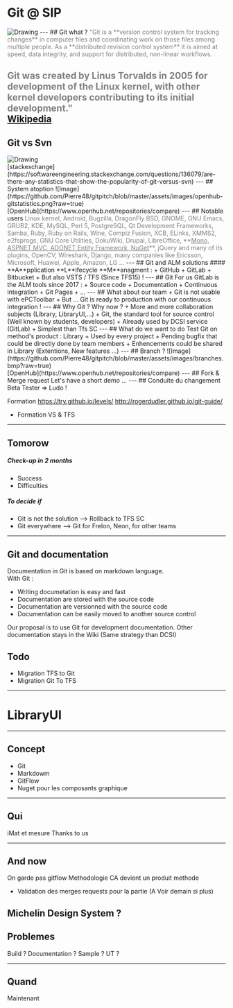 # Git @ SIP 
<img src="https://git-scm.com/images/logos/2color-lightbg@2x.png" alt="Drawing" style="width: 400px;" />
---
## Git what ?
<span style="text-align: justify;font-size:1em; color:gray">"Git is a **version control system for tracking changes** in computer files and coordinating work on those files among multiple people. As a **distributed revision control system** it is aimed at speed, data integrity, and support for distributed, non-linear workflows.</span>

<span style="text-align: justify;font-size:1em; color:gray">Git was created by **Linus Torvalds** in 2005 for development of the Linux kernel, with other kernel developers contributing to its initial development."</span>
<br/>[Wikipedia](https://en.wikipedia.org/wiki/Git)
---
## Git vs Svn
<img src="https://i.stack.imgur.com/6SqPf.png" alt="Drawing" style="width: 600px;" />
<br/>[stackexchange](https://softwareengineering.stackexchange.com/questions/136079/are-there-any-statistics-that-show-the-popularity-of-git-versus-svn)
---
## System atoption 
![Image](https://github.com/Pierre48/gitpitch/blob/master/assets/images/openhub-gitstatistics.png?raw=true)<br/>
[OpenHub](https://www.openhub.net/repositories/compare)
---
## Notable users
<span style="font-size:1em; color:gray">Linux kernel, Android, Bugzilla, DragonFly BSD, GNOME, GNU Emacs, GRUB2, KDE, MySQL, Perl 5, PostgreSQL, Qt Development Frameworks, Samba, Ruby, Ruby on Rails, Wine, Compiz Fusion, XCB, ELinks, XMMS2, e2fsprogs, GNU Core Utilities, DokuWiki, Drupal, LibreOffice, **<u>Mono, ASPNET MVC, ADONET Entity Framework, NuGet</u>**, jQuery and many of its plugins, OpenCV, Wireshark, Django, many companies like Ericsson, Microsoft, Huawei, Apple, Amazon, LG ...</span>
---
## Git and ALM solutions 
#### **A**pplication  **L**ifecycle **M**anagment :
+ GitHub
+ GitLab
+ Bitbucket
+ But also VSTS / TFS (Since TFS15) ! 
---
## Git For us 
GitLab is the ALM tools since 2017 :
+ Source code
+ Documentation
+ Continuous integration
+ Git Pages 
+ ...
---
## What about our team 
+ Git is not usable with ePCToolbar
+ But ... Git is ready to production with our continuous integration !
---
## Why Git ? Why now ?
+ More and more collaboration subjects (Library, LibraryUI,...)
+ Git, the standard tool for source control (Well known by students, developers)
+ Already used by DCSI service (GitLab)
+ Simplest than Tfs SC
---
## What do we want to do
Test Git on method's product : Library 
+ Used by every project
+ Pending bugfix that could be directly done by team members
+ Enhencements could be shared in Library (Extentions, New features ...)
---
## Branch ?
![Image](https://github.com/Pierre48/gitpitch/blob/master/assets/images/branches.bmp?raw=true)<br/>
[OpenHub](https://www.openhub.net/repositories/compare)
---
## Fork & Merge request
Let's have a short demo ...
---
## Conduite du changement
Beta Tester
  => Ludo !

Formation
https://try.github.io/levels/
http://rogerdudler.github.io/git-guide/
+ Formation VS &  TFS

---
## Tomorow
##### Check-up in 2 months
+ Success
+ Difficulties 

##### To decide if 
+ Git is not the solution --> Rollback to TFS SC
+ Git everywhere --> Git for Frelon, Neon, for other teams
---
## Git and documentation
Documentation in Git is based on markdown language. 
</br>With Git :
+ Writing documetation is easy and fast
+ Documentation are stored with the source code
+ Documentation are versionned with the source code
+ Documentation can be easily moved to another source control

Our proposal is to use Git for development documentation. Other documentation stays in the Wiki (Same strategy than DCSI)
## Todo 
+ Migration TFS to Git
+ Migration Git To TFS
--- 
# LibraryUI
--- 
## Concept
- Git 
- Markdowm
- GitFlow
- Nuget pour les composants graphique
--- 
## Qui
iMat et mesure
Thanks to us

--- 
## And now
On garde pas gitflow
Methodologie
CA devient un produit methode
   - Validation des merges requests pour la partie  (A Voir demain si plus)
   
Michelin Design System ?
--- 

## Problemes
Build ?
Documentation ?
Sample ?
UT ?

--- 

## Quand
Maintenant


   
